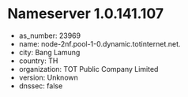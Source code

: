 # Nameserver 1.0.141.107

* as_number: 23969
* name: node-2nf.pool-1-0.dynamic.totinternet.net.
* city: Bang Lamung
* country: TH
* organization: TOT Public Company Limited
* version: Unknown
* dnssec: false
